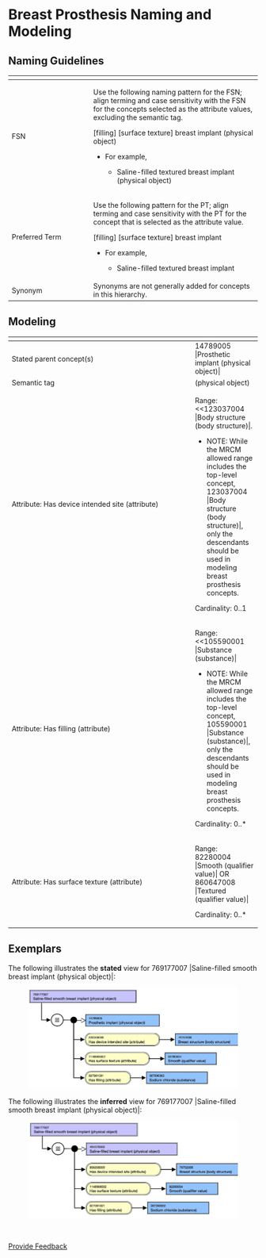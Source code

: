 # Breast Prosthesis Naming and Modeling

## Naming Guidelines

<table data-header-hidden><thead><tr><th width="150.83154296875"></th><th></th></tr></thead><tbody><tr><td>FSN</td><td><p>Use the following naming pattern for the FSN; align terming and case sensitivity with the FSN for the concepts selected as the attribute values, excluding the semantic tag. </p><p></p><p>[filling] [surface texture] breast implant (physical object) </p><p></p><ul><li><p>For example, </p><ul><li>Saline-filled textured breast implant (physical object)</li></ul></li></ul></td></tr><tr><td>Preferred Term</td><td><p>Use the following pattern for the PT; align terming and case sensitivity with the PT for the concept that is selected as the attribute value. </p><p></p><p>[filling] [surface texture] breast implant </p><p></p><ul><li><p>For example, </p><ul><li>Saline-filled textured breast implant</li></ul></li></ul></td></tr><tr><td>Synonym</td><td>Synonyms are not generally added for concepts in this hierarchy.</td></tr></tbody></table>

## Modeling&#x20;

<table><thead><tr><th width="356.2177734375"></th><th></th></tr></thead><tbody><tr><td>Stated parent concept(s)</td><td>14789005 |Prosthetic implant (physical object)|</td></tr><tr><td>Semantic tag</td><td>(physical object)</td></tr><tr><td>Attribute: Has device intended site (attribute)</td><td><p>Range: &#x3C;&#x3C;123037004 |Body structure (body structure)|.</p><ul><li>NOTE: While the MRCM allowed range includes the top-level concept, 123037004 |Body structure (body structure)|, only the descendants should be used in modeling breast prosthesis concepts. </li></ul><p>Cardinality: 0..1</p></td></tr><tr><td>Attribute: Has filling (attribute)</td><td><p>Range: &#x3C;&#x3C;105590001 |Substance (substance)| </p><ul><li>NOTE: While the MRCM allowed range includes the top-level concept, 105590001 |Substance (substance)|, only the descendants should be used in modeling breast prosthesis concepts. </li></ul><p>Cardinality: 0..*</p></td></tr><tr><td>Attribute: Has surface texture (attribute)</td><td><p>Range: 82280004 |Smooth (qualifier value)| OR 860647008 |Textured (qualifier value)| </p><p></p><p>Cardinality: 0..*</p></td></tr></tbody></table>

## Exemplars

The following illustrates the **stated** view for 769177007 |Saline-filled smooth breast implant (physical object)|:

<figure><img src="../../../../../.gitbook/assets/image (176).png" alt=""><figcaption></figcaption></figure>

The following illustrates the **inferred** view for 769177007 |Saline-filled smooth breast implant (physical object)|:

<figure><img src="../../../../../.gitbook/assets/image (177).png" alt=""><figcaption></figcaption></figure>

<figure><img src="../../../../../authoring/physical-object/images/174691263.png" alt=""><figcaption></figcaption></figure>

<a href="https://docs.google.com/forms/d/e/1FAIpQLScTmbZIf0UEQwYDkY27EEWBkaiYkHSbR0_9DmFrMLXoQLyL7Q/viewform?usp=pp_url&#x26;entry.1767247133=SCT+Editorial+Guide&#x26;entry.670899847=Breast%20Prosthesis%20Naming%20and%20Modeling" class="button primary">Provide Feedback</a>
